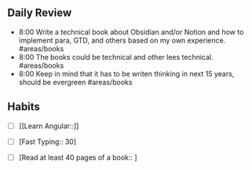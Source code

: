 
## Daily Review
- 8:00 Write a technical book about Obsidian and/or Notion and how to implement para, GTD, and others based on my own experience. #areas/books
- 8:00 The books could be technical and other lees technical. #areas/books
- 8:00 Keep in mind that it has to be writen thinking in next 15 years, should be evergreen #areas/books 
## Habits
- [ ] [[Learn Angular::]]
- [ ] [Fast Typing:: 30]
- [ ] [Read at least 40 pages of a book:: ]

